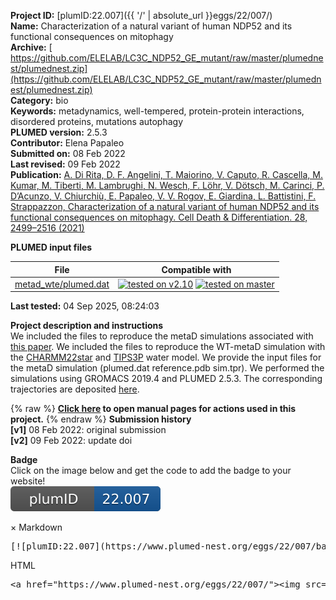 **Project ID:** [plumID:22.007]({{ '/' | absolute_url }}eggs/22/007/)  
**Name:**  Characterization of a natural variant of human NDP52 and its functional consequences on mitophagy  
**Archive:** [ https://github.com/ELELAB/LC3C_NDP52_GE_mutant/raw/master/plumednest/plumednest.zip](https://github.com/ELELAB/LC3C_NDP52_GE_mutant/raw/master/plumednest/plumednest.zip)  
**Category:**  bio  
**Keywords:**  metadynamics, well-tempered, protein-protein interactions, disordered proteins, mutations autophagy  
**PLUMED version:**  2.5.3  
**Contributor:**  Elena Papaleo  
**Submitted on:** 08 Feb 2022  
**Last revised:** 09 Feb 2022  
**Publication:** [A. Di Rita, D. F. Angelini, T. Maiorino, V. Caputo, R. Cascella, M. Kumar, M. Tiberti, M. Lambrughi, N. Wesch, F. Löhr, V. Dötsch, M. Carinci, P. D’Acunzo, V. Chiurchiù, E. Papaleo, V. V. Rogov, E. Giardina, L. Battistini, F. Strappazzon, Characterization of a natural variant of human NDP52 and its functional consequences on mitophagy. Cell Death &amp; Differentiation. 28, 2499–2516 (2021)](http://dx.doi.org/10.1038/s41418-021-00766-3)  
  
**PLUMED input files**  
  
| File     | Compatible with |  
|:--------:|:--------:|  
| [metad_wte/plumed.dat](./data/metad_wte/plumed.dat.md) |  [![tested on v2.10](https://img.shields.io/badge/v2.10-passing-green.svg)](data/metad_wte/plumed.dat.plumed.stderr) [![tested on master](https://img.shields.io/badge/master-passing-green.svg)](data/metad_wte/plumed.dat.plumed_master.stderr) |  
  
**Last tested:**  04 Sep 2025, 08:24:03
  
**Project description and instructions**  
We included the files to reproduce the metaD simulations associated with [this paper](https://doi.org/10.1038/s41418-021-00766-3). We included the files to reproduce the WT-metaD simulation with the [CHARMM22star](https://doi.org/10.1016/j.bpj.2011.03.051) and [TIPS3P](https://doi.org/10.1021/jp973084f) water model. We provide the input files for the metaD simulation (plumed.dat reference.pdb sim.tpr). We performed the simulations using GROMACS 2019.4 and PLUMED 2.5.3. The corresponding trajectories are deposited [here](https://osf.io/48wzq/).

  
{% raw %}
<b><a href="https://www.plumed.org/doc-master/user-doc/html/actionlist/?actions=TORSION,ANGLE,COORDINATION,UPPER_WALLS,MOLINFO,DISTANCE,PRINT,ALPHABETA,METAD,WHOLEMOLECULES,FLUSH,ALPHARMSD" target="_blank">Click here</a> to open manual pages for actions used in this project.</b>
{% endraw %}
**Submission history**  
**[v1]** 08 Feb 2022: original submission  
**[v2]** 09 Feb 2022: update doi  
  
**Badge**  
Click on the image below and get the code to add the badge to your website!  
<img src="./badge.svg" alt="plumeDnest:22.007" id="myBtn" class="badge">
<div id="myModal" class="modal">
  <div class="modal-content">
    <span class="close">&times;</span>
    Markdown<pre>[![plumID:22.007](https://www.plumed-nest.org/eggs/22/007/badge.svg)](https://www.plumed-nest.org/eggs/22/007/)</pre>
    HTML<pre>&lt;a href="https://www.plumed-nest.org/eggs/22/007/"&gt;&lt;img src="https://www.plumed-nest.org/eggs/22/007/badge.svg" alt="plumID:22.007"&gt;&lt;/a&gt;</pre>
  </div>
</div>
